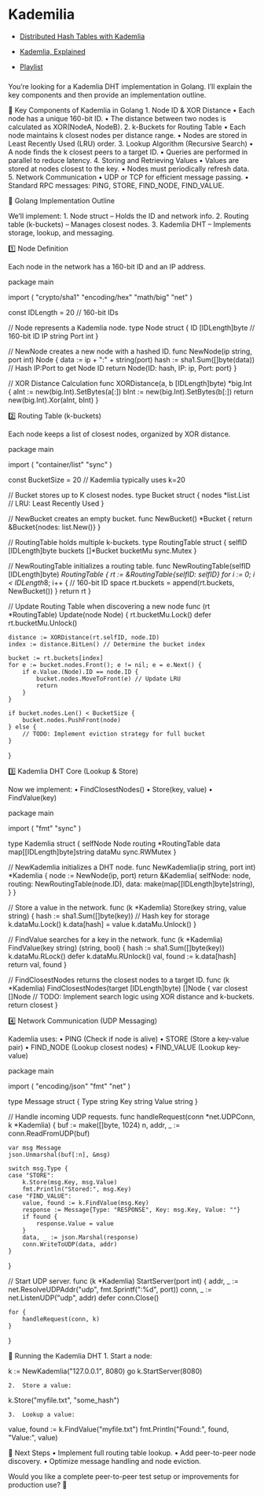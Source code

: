 # Kademilia

* [Distributed Hash Tables with Kademlia](https://codethechange.stanford.edu/guides/guide_kademlia.html#supporting-dynamic-leaves-and-joins)

* [Kademlia, Explained](https://www.youtube.com/watch?v=1QdKhNpsj8M)
* [Playlist](https://www.youtube.com/playlist?list=PLiYqQVdgdw_sSDkdIZzDRQR9xZlsukIxD)

###

You’re looking for a Kademlia DHT implementation in Golang. I’ll explain the key components and then provide an implementation outline.

🔹 Key Components of Kademlia in Golang
	1.	Node ID & XOR Distance
	•	Each node has a unique 160-bit ID.
	•	The distance between two nodes is calculated as XOR(NodeA, NodeB).
	2.	k-Buckets for Routing Table
	•	Each node maintains k closest nodes per distance range.
	•	Nodes are stored in Least Recently Used (LRU) order.
	3.	Lookup Algorithm (Recursive Search)
	•	A node finds the k closest peers to a target ID.
	•	Queries are performed in parallel to reduce latency.
	4.	Storing and Retrieving Values
	•	Values are stored at nodes closest to the key.
	•	Nodes must periodically refresh data.
	5.	Network Communication
	•	UDP or TCP for efficient message passing.
	•	Standard RPC messages: PING, STORE, FIND_NODE, FIND_VALUE.

📌 Golang Implementation Outline

We’ll implement:
	1.	Node struct – Holds the ID and network info.
	2.	Routing table (k-buckets) – Manages closest nodes.
	3.	Kademlia DHT – Implements storage, lookup, and messaging.

1️⃣ Node Definition

Each node in the network has a 160-bit ID and an IP address.

package main

import (
	"crypto/sha1"
	"encoding/hex"
	"math/big"
	"net"
)

const IDLength = 20 // 160-bit IDs

// Node represents a Kademlia node.
type Node struct {
	ID   [IDLength]byte // 160-bit ID
	IP   string
	Port int
}

// NewNode creates a new node with a hashed ID.
func NewNode(ip string, port int) Node {
	data := ip + ":" + string(port)
	hash := sha1.Sum([]byte(data)) // Hash IP:Port to get Node ID
	return Node{ID: hash, IP: ip, Port: port}
}

// XOR Distance Calculation
func XORDistance(a, b [IDLength]byte) *big.Int {
	aInt := new(big.Int).SetBytes(a[:])
	bInt := new(big.Int).SetBytes(b[:])
	return new(big.Int).Xor(aInt, bInt)
}

2️⃣ Routing Table (k-buckets)

Each node keeps a list of closest nodes, organized by XOR distance.

package main

import (
	"container/list"
	"sync"
)

const BucketSize = 20 // Kademlia typically uses k=20

// Bucket stores up to K closest nodes.
type Bucket struct {
	nodes *list.List // LRU: Least Recently Used
}

// NewBucket creates an empty bucket.
func NewBucket() *Bucket {
	return &Bucket{nodes: list.New()}
}

// RoutingTable holds multiple k-buckets.
type RoutingTable struct {
	selfID   [IDLength]byte
	buckets  []*Bucket
	bucketMu sync.Mutex
}

// NewRoutingTable initializes a routing table.
func NewRoutingTable(selfID [IDLength]byte) *RoutingTable {
	rt := &RoutingTable{selfID: selfID}
	for i := 0; i < IDLength*8; i++ { // 160-bit ID space
		rt.buckets = append(rt.buckets, NewBucket())
	}
	return rt
}

// Update Routing Table when discovering a new node
func (rt *RoutingTable) Update(node Node) {
	rt.bucketMu.Lock()
	defer rt.bucketMu.Unlock()

	distance := XORDistance(rt.selfID, node.ID)
	index := distance.BitLen() // Determine the bucket index

	bucket := rt.buckets[index]
	for e := bucket.nodes.Front(); e != nil; e = e.Next() {
		if e.Value.(Node).ID == node.ID {
			bucket.nodes.MoveToFront(e) // Update LRU
			return
		}
	}

	if bucket.nodes.Len() < BucketSize {
		bucket.nodes.PushFront(node)
	} else {
		// TODO: Implement eviction strategy for full bucket
	}
}

3️⃣ Kademlia DHT Core (Lookup & Store)

Now we implement:
	•	FindClosestNodes()
	•	Store(key, value)
	•	FindValue(key)

package main

import (
	"fmt"
	"sync"
)

type Kademlia struct {
	selfNode Node
	routing  *RoutingTable
	data     map[[IDLength]byte]string
	dataMu   sync.RWMutex
}

// NewKademlia initializes a DHT node.
func NewKademlia(ip string, port int) *Kademlia {
	node := NewNode(ip, port)
	return &Kademlia{
		selfNode: node,
		routing:  NewRoutingTable(node.ID),
		data:     make(map[[IDLength]byte]string),
	}
}

// Store a value in the network.
func (k *Kademlia) Store(key string, value string) {
	hash := sha1.Sum([]byte(key)) // Hash key for storage
	k.dataMu.Lock()
	k.data[hash] = value
	k.dataMu.Unlock()
}

// FindValue searches for a key in the network.
func (k *Kademlia) FindValue(key string) (string, bool) {
	hash := sha1.Sum([]byte(key))
	k.dataMu.RLock()
	defer k.dataMu.RUnlock()
	val, found := k.data[hash]
	return val, found
}

// FindClosestNodes returns the closest nodes to a target ID.
func (k *Kademlia) FindClosestNodes(target [IDLength]byte) []Node {
	var closest []Node
	// TODO: Implement search logic using XOR distance and k-buckets.
	return closest
}

4️⃣ Network Communication (UDP Messaging)

Kademlia uses:
	•	PING (Check if node is alive)
	•	STORE (Store a key-value pair)
	•	FIND_NODE (Lookup closest nodes)
	•	FIND_VALUE (Lookup key-value)

package main

import (
	"encoding/json"
	"fmt"
	"net"
)

type Message struct {
	Type string
	Key  string
	Value string
}

// Handle incoming UDP requests.
func handleRequest(conn *net.UDPConn, k *Kademlia) {
	buf := make([]byte, 1024)
	n, addr, _ := conn.ReadFromUDP(buf)

	var msg Message
	json.Unmarshal(buf[:n], &msg)

	switch msg.Type {
	case "STORE":
		k.Store(msg.Key, msg.Value)
		fmt.Println("Stored:", msg.Key)
	case "FIND_VALUE":
		value, found := k.FindValue(msg.Key)
		response := Message{Type: "RESPONSE", Key: msg.Key, Value: ""}
		if found {
			response.Value = value
		}
		data, _ := json.Marshal(response)
		conn.WriteToUDP(data, addr)
	}
}

// Start UDP server.
func (k *Kademlia) StartServer(port int) {
	addr, _ := net.ResolveUDPAddr("udp", fmt.Sprintf(":%d", port))
	conn, _ := net.ListenUDP("udp", addr)
	defer conn.Close()

	for {
		handleRequest(conn, k)
	}
}

🚀 Running the Kademlia DHT
	1.	Start a node:

k := NewKademlia("127.0.0.1", 8080)
go k.StartServer(8080)


	2.	Store a value:

k.Store("myfile.txt", "some_hash")


	3.	Lookup a value:

value, found := k.FindValue("myfile.txt")
fmt.Println("Found:", found, "Value:", value)

🎯 Next Steps
	•	Implement full routing table lookup.
	•	Add peer-to-peer node discovery.
	•	Optimize message handling and node eviction.

Would you like a complete peer-to-peer test setup or improvements for production use? 🚀
